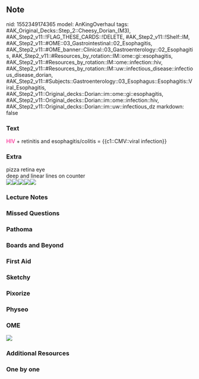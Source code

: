 ## Note
nid: 1552349174365
model: AnKingOverhaul
tags: #AK_Original_Decks::Step_2::Cheesy_Dorian_(M3), #AK_Step2_v11::!FLAG_THESE_CARDS::!DELETE, #AK_Step2_v11::!Shelf::IM, #AK_Step2_v11::#OME::03_Gastrointestinal::02_Esophagitis, #AK_Step2_v11::#OME_banner::Clinical::03_Gastroenterology::02_Esophagitis, #AK_Step2_v11::#Resources_by_rotation::IM::ome::gi::esophagitis, #AK_Step2_v11::#Resources_by_rotation::IM::ome::infection::hiv, #AK_Step2_v11::#Resources_by_rotation::IM::uw::infectious_disease::infectious_disease_dorian, #AK_Step2_v11::#Subjects::Gastroenterology::03_Esophagus::Esophagitis::Viral_Esophagitis, #AK_Step2_v11::Original_decks::Dorian::im::ome::gi::esophagitis, #AK_Step2_v11::Original_decks::Dorian::im::ome::infection::hiv, #AK_Step2_v11::Original_decks::Dorian::im::uw::infectious_dz
markdown: false

### Text
<font color="#FC0280">HIV</font> + retinitis and
esophagitis/colitis = {{c1::CMV::viral infection}}

### Extra
<div>
  <div>
    pizza retina eye
  </div>
  <div>
    deep and linear lines on counter
  </div>
</div><img src="diarrhea.png"><img src=
"paste-23592255357281.jpg"><img src=
"paste-22273700397408.jpg"><img src=
"paste-23948737642853.jpg"><img src=
"paste-362263311548419_1500670284506.jpg">

### Lecture Notes


### Missed Questions


### Pathoma


### Boards and Beyond


### First Aid


### Sketchy


### Pixorize


### Physeo


### OME
<div class="ome-widget">
  <a href=
  "https://onlinemeded.org/spa/gastroenterology/esophagitis/acquire?ref=anki">
  <img src="_OME_AnkiFlashcards_Lesson_6.png"></a>
</div>

### Additional Resources


### One by one

